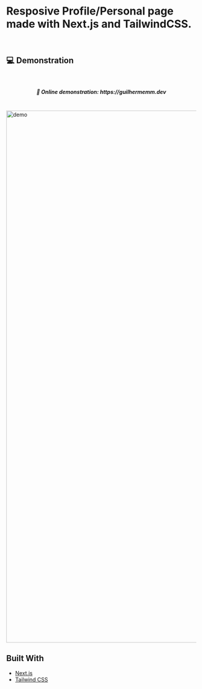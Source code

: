 

# Resposive Profile/Personal page made with Next.js and TailwindCSS.

</br>


## 💻 Demonstration

</br>

<h5 align="center"> 🔗 Online demonstration: https://guilhermemm.dev</h5>

</br>

<img width="1406" height="auto" alt="demo" src="https://guilhermemm.dev/_next/image?url=%2Fassets%2Fprojects%2Fdemo-portfolio1.png&w=1920&q=75">



## Built With

- [Next.js](https://nextjs.org)
- [Tailwind CSS](https://tailwindcss.com)



